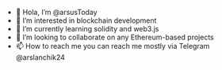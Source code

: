 - 👋 Hola, I’m @arsusToday
- 👀 I’m interested in blockchain development
- 🌱 I’m currently learning solidity and web3.js
- 💞️ I’m looking to collaborate on any Ethereum-based projects
- 📫 How to reach me you can reach me mostly via Telegram @arslanchik24

<!---
arsusToday/arsusToday is a ✨ special ✨ repository because its `README.md` (this file) appears on your GitHub profile.
You can click the Preview link to take a look at your changes.
--->
